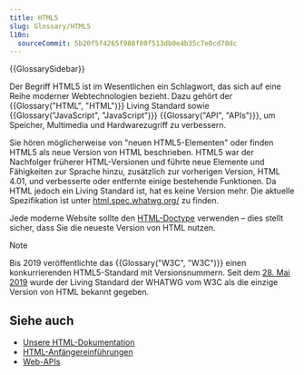 ```yaml
---
title: HTML5
slug: Glossary/HTML5
l10n:
  sourceCommit: 5b20f5f4265f988f80f513db0e4b35c7e0cd70dc
---
```


{{GlossarySidebar}}

Der Begriff HTML5 ist im Wesentlichen ein Schlagwort, das sich auf eine Reihe moderner Webtechnologien bezieht. Dazu gehört der {{Glossary("HTML", "HTML")}} Living Standard sowie {{Glossary("JavaScript", "JavaScript")}} {{Glossary("API", "APIs")}}, um Speicher, Multimedia und Hardwarezugriff zu verbessern.

Sie hören möglicherweise von "neuen HTML5-Elementen" oder finden HTML5 als neue Version von HTML beschrieben. HTML5 war der Nachfolger früherer HTML-Versionen und führte neue Elemente und Fähigkeiten zur Sprache hinzu, zusätzlich zur vorherigen Version, HTML 4.01, und verbesserte oder entfernte einige bestehende Funktionen. Da HTML jedoch ein Living Standard ist, hat es keine Version mehr. Die aktuelle Spezifikation ist unter [html.spec.whatwg.org/](https://html.spec.whatwg.org/) zu finden.

Jede moderne Website sollte den [HTML-Doctype](/de/docs/MDN/Writing_guidelines/Writing_style_guide/Code_style_guide/HTML#doctype) verwenden – dies stellt sicher, dass Sie die neueste Version von HTML nutzen.

> [!NOTE]
> Bis 2019 veröffentlichte das {{Glossary("W3C", "W3C")}} einen konkurrierenden HTML5-Standard mit Versionsnummern. Seit dem [28. Mai 2019](https://www.w3.org/blog/news/archives/7753) wurde der Living Standard der WHATWG vom W3C als die einzige Version von HTML bekannt gegeben.

## Siehe auch

- [Unsere HTML-Dokumentation](/de/docs/Web/HTML)
- [HTML-Anfängereinführungen](/de/docs/Learn_web_development/Core/Structuring_content)
- [Web-APIs](/de/docs/Web/API)
